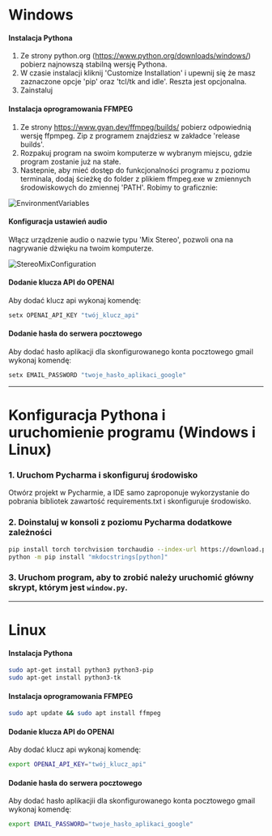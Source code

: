 # Windows
#### Instalacja Pythona
1. Ze strony python.org (https://www.python.org/downloads/windows/) pobierz najnowszą stabilną wersję Pythona.
2. W czasie instalacji kliknij 'Customize Installation' i upewnij się że masz zaznaczone opcje 'pip' oraz 'tcl/tk and idle'. Reszta jest opcjonalna.
3. Zainstaluj

#### Instalacja oprogramowania FFMPEG
1. Ze strony https://www.gyan.dev/ffmpeg/builds/ pobierz odpowiednią wersję ffpmpeg. Zip z programem znajdziesz w zakładce 'release builds'.
2. Rozpakuj program na swoim komputerze w wybranym miejscu, gdzie program zostanie już na stałe.
3. Nastepnie, aby mieć dostęp do funkcjonalności programu z poziomu terminala, dodaj ścieżkę do folder z plikiem ffmpeg.exe w zmiennych środowiskowych do zmiennej 'PATH'.
   Robimy to graficznie:

![EnvironmentVariables](./assets/EnvironmentVariableConfiguration.gif)

#### Konfiguracja ustawień audio
Włącz urządzenie audio o nazwie typu 'Mix Stereo', pozwoli ona na nagrywanie dżwięku na twoim komputerze.

![StereoMixConfiguration](./assets/StereoMixConfigurationCompressed.gif)

#### Dodanie klucza API do OPENAI
Aby dodać klucz api wykonaj komendę:
```bash
setx OPENAI_API_KEY "twój_klucz_api"
```

#### Dodanie hasła do serwera pocztowego
Aby dodać hasło aplikacji dla skonfigurowanego konta pocztowego gmail wykonaj komendę:
```bash
setx EMAIL_PASSWORD "twoje_hasło_aplikaci_google"
```
---

# Konfiguracja Pythona i uruchomienie programu (Windows i Linux)

### 1. Uruchom Pycharma i skonfiguruj środowisko

Otwórz projekt w Pycharmie, a IDE samo zaproponuje wykorzystanie do pobrania bibliotek zawartość requirements.txt i skonfiguruje środowisko.

### 2. Doinstaluj w konsoli z poziomu Pycharma dodatkowe zależności

```bash
pip install torch torchvision torchaudio --index-url https://download.pytorch.org/whl/cu118 
python -m pip install "mkdocstrings[python]"
```

### 3. Uruchom program, aby to zrobić należy uruchomić główny skrypt, którym jest `window.py`.

---

# Linux

#### Instalacja Pythona
```bash
sudo apt-get install python3 python3-pip
sudo apt-get install python3-tk
```
#### Instalacja oprogramowania FFMPEG
```bash
sudo apt update && sudo apt install ffmpeg
```

#### Dodanie klucza API do OPENAI
Aby dodać klucz api wykonaj komendę:
```bash
export OPENAI_API_KEY="twój_klucz_api"
```

#### Dodanie hasła do serwera pocztowego
Aby dodać hasło aplikacjii dla skonfigurowanego konta pocztowego gmail wykonaj komendę:
```bash
export EMAIL_PASSWORD="twoje_hasło_aplikaci_google"
```
